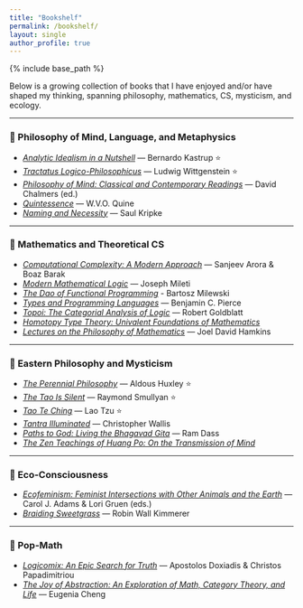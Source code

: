 ```yaml
---
title: "Bookshelf"
permalink: /bookshelf/
layout: single
author_profile: true
---
```


{% include base_path %}

Below is a growing collection of books that I have enjoyed and/or have shaped my thinking, spanning philosophy, mathematics, CS, mysticism, and ecology. 

---

### 🧠 Philosophy of Mind, Language, and Metaphysics

- [*Analytic Idealism in a Nutshell*](https://www.goodreads.com/book/show/204478729-analytic-idealism-in-a-nutshell) — Bernardo Kastrup ⭐  
- [*Tractatus Logico-Philosophicus*](https://www.goodreads.com/book/show/12075.Tractatus_Logico_Philosophicus) — Ludwig Wittgenstein ⭐
- [*Philosophy of Mind: Classical and Contemporary Readings*](https://www.goodreads.com/book/show/31839.Philosophy_of_Mind) — David Chalmers (ed.) 
- [*Quintessence*](https://www.goodreads.com/book/show/174468.Quintessence) — W.V.O. Quine 
- [*Naming and Necessity*](https://www.goodreads.com/book/show/276249.Naming_and_Necessity) — Saul Kripke    

---

### 📐 Mathematics and Theoretical CS

- [*Computational Complexity: A Modern Approach*](https://www.goodreads.com/book/show/6535065-computational-complexity) — Sanjeev Arora & Boaz Barak  
- [*Modern Mathematical Logic*](https://www.goodreads.com/book/show/75666288-modern-mathematical-logic) — Joseph Mileti   
- [*The Dao of Functional Programming*](https://tannerduve.github.io/files/DaoFP.pdf) - Bartosz Milewski
- [*Types and Programming Languages*](https://www.goodreads.com/book/show/112252.Types_and_Programming_Languages) — Benjamin C. Pierce  
- [*Topoi: The Categorial Analysis of Logic*](https://www.goodreads.com/book/show/323609.Topoi) — Robert Goldblatt 
- [*Homotopy Type Theory: Univalent Foundations of Mathematics*](https://www.goodreads.com/book/show/18106978-homotopy-type-theory)  
- [*Lectures on the Philosophy of Mathematics*](https://www.goodreads.com/book/show/53730382-lectures-on-the-philosophy-of-mathematics) — Joel David Hamkins  

---

### 🪷 Eastern Philosophy and Mysticism

- [*The Perennial Philosophy*](https://www.goodreads.com/book/show/5131.The_Perennial_Philosophy) — Aldous Huxley ⭐ 
- [*The Tao Is Silent*](https://www.goodreads.com/book/show/219106.The_Tao_Is_Silent) — Raymond Smullyan ⭐
- [*Tao Te Ching*](https://www.goodreads.com/book/show/439655.Tao_Te_Ching) — Lao Tzu ⭐
- [*Tantra Illuminated*](https://www.goodreads.com/book/show/15731041-tantra-illuminated) — Christopher Wallis  
- [*Paths to God: Living the Bhagavad Gita*](https://www.goodreads.com/book/show/29252.Paths_to_God) — Ram Dass  
- [*The Zen Teachings of Huang Po: On the Transmission of Mind*](https://www.goodreads.com/book/show/276779.The_Zen_Teaching_of_Huang_Po)  

---

### 🌱 Eco-Consciousness

- [*Ecofeminism: Feminist Intersections with Other Animals and the Earth*](https://www.goodreads.com/book/show/18402851-ecofeminism) — Carol J. Adams & Lori Gruen (eds.)
- [*Braiding Sweetgrass*](https://www.goodreads.com/book/show/17465709-braiding-sweetgrass) — Robin Wall Kimmerer   

---

### 🧩 Pop-Math
- [*Logicomix: An Epic Search for Truth*](https://www.goodreads.com/book/show/6493321-logicomix) — Apostolos Doxiadis & Christos Papadimitriou  
- [*The Joy of Abstraction: An Exploration of Math, Category Theory, and Life*](https://www.goodreads.com/book/show/60658614-the-joy-of-abstraction?ref=nav_sb_ss_1_22) — Eugenia Cheng  
